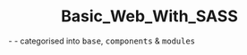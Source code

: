  <h1 align="center">Basic_Web_With_SASS</h1>
-
- categorised into <kbd>base</kbd>, <kbd>components</kbd> & <kbd>modules</kbd>
